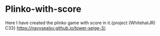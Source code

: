 # Plinko-with-score
Here I have created the plinko game with score in it.{project (WhitehatJR) C33}
https://navysealsv.github.io/tower-seige-3/.

